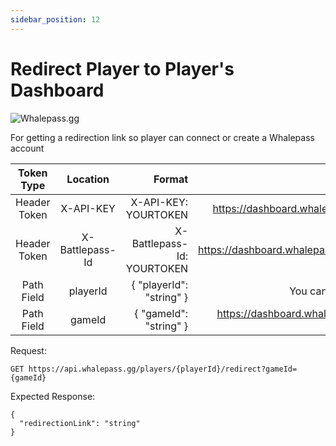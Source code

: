 ```yaml
---
sidebar_position: 12
---
```

# Redirect Player to Player's Dashboard

![Whalepass.gg](https://i.imgur.com/zwUqWaS.png)

For getting a redirection link so player can connect or create a Whalepass account

| Token Type   | Location         | Format                               | Where To Find                              |
|:------------:|:----------------:|--------------------------------------:|-------------------------------------------:|
| Header Token | X-API-KEY        | X-API-KEY: YOURTOKEN                 | https://dashboard.whalepass.gg/api-key     |
| Header Token | X-Battlepass-Id  | X-Battlepass-Id: YOURTOKEN           | https://dashboard.whalepass.gg/campaigns   |
| Path Field   | playerId         | { "playerId": "string" }             | You can find in response                   |
| Path Field   | gameId           | { "gameId": "string" }               | https://dashboard.whalepass.gg/game-actions|

Request:
```http
GET https://api.whalepass.gg/players/{playerId}/redirect?gameId={gameId}
```

Expected Response:
```http
{
  "redirectionLink": "string"
}
```

